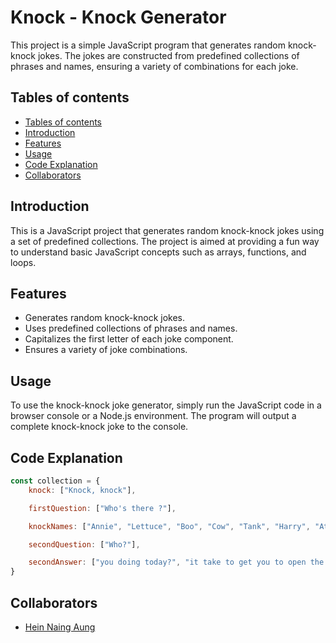 # Knock - Knock Generator

This project is a simple JavaScript program that generates random knock-knock jokes. The jokes are constructed from predefined collections of phrases and names, ensuring a variety of combinations for each joke.

## Tables of contents
- [Tables of contents](#tables-of-contents)
- [Introduction](#introduction)
- [Features](#Features)
- [Usage](#Usage)
- [Code Explanation](#code-explanation)
- [Collaborators](#Collaborators)


## Introduction

This is a JavaScript project that generates random knock-knock jokes using a set of predefined collections. The project is aimed at providing a fun way to understand basic JavaScript concepts such as arrays, functions, and loops.

## Features

- Generates random knock-knock jokes.
- Uses predefined collections of phrases and names.
- Capitalizes the first letter of each joke component.
- Ensures a variety of joke combinations.

## Usage

To use the knock-knock joke generator, simply run the JavaScript code in a browser console or a Node.js environment. The program will output a complete knock-knock joke to the console.

## Code Explanation
```javascript
const collection = {
    knock: ["Knock, knock"],

    firstQuestion: ["Who's there ?"],

    knockNames: ["Annie", "Lettuce", "Boo", "Cow", "Tank", "Harry", "Atch", "Olive", "Orange", "Europe", "hein"],

    secondQuestion: ["Who?"],

    secondAnswer: ["you doing today?", "it take to get you to open the door?", "not, here I come!", "be a better punchline than this!", "SO YOU CAN HEAR ME!", "come out now?", "you know unless you open the door?"]
}

```

## Collaborators

- [Hein Naing Aung](https://github.com/HeinNaing)
